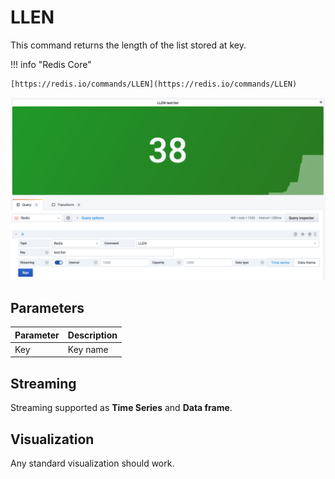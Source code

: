 # LLEN

This command returns the length of the list stored at key.

!!! info "Redis Core"

    [https://redis.io/commands/LLEN](https://redis.io/commands/LLEN)

![LLEN](../../images/redis-datasource/commands/llen.png)

## Parameters

| Parameter | Description |
| --------- | ----------- |
| Key       | Key name    |

## Streaming

Streaming supported as **Time Series** and **Data frame**.

## Visualization

Any standard visualization should work.
